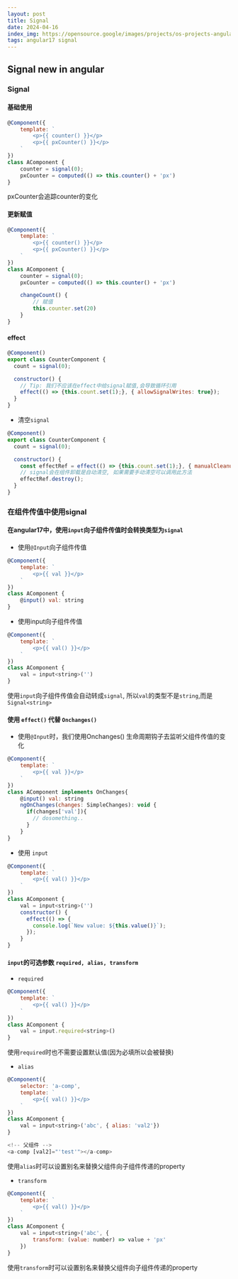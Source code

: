 ```yaml
---
layout: post
title: Signal
date: 2024-04-16
index_img: https://opensource.google/images/projects/os-projects-angular_thumbnail.png
tags: angular17 signal
---
```

## Signal new in angular

### Signal
#### 基础使用
```js
@Component({
	template: `
		<p>{{ counter() }}</p>
		<p>{{ pxCounter() }}</p>
	`
})
class AComponent {
	counter = signal(0);
	pxCounter = computed(() => this.counter() + 'px')
}
```
pxCounter会追踪counter的变化
#### 更新赋值
```js
@Component({
	template: `
		<p>{{ counter() }}</p>
		<p>{{ pxCounter() }}</p>
	`
})
class AComponent {
	counter = signal(0);
	pxCounter = computed(() => this.counter() + 'px')

	changeCount() {
		// 赋值
		this.counter.set(20)
	}
}
```

#### effect
```js
@Component()
export class CounterComponent {
  count = signal(0);

  constructor() {
  	// Tip: 我们不应该在effect中给signal赋值,会导致循环引用
    effect(() => {this.count.set(1);}, { allowSignalWrites: true});
  }
}
```
- 清空`signal`
```js
@Component()
export class CounterComponent {
  count = signal(0);

  constructor() {
    const effectRef = effect(() => {this.count.set(1);}, { manualCleanup: true});
    // signal会在组件卸载是自动清空, 如果需要手动清空可以调用此方法
    effectRef.destroy();
  }
}
```

### 在组件传值中使用signal
#### 在angular17中，使用`input`向子组件传值时会转换类型为`signal`
- 使用`@Input`向子组件传值
```js
@Component({
	template: `
		<p>{{ val }}</p>
	`
})
class AComponent {
	@input() val: string
}
```
- 使用input向子组件传值
```js
@Component({
	template: `
		<p>{{ val() }}</p>
	`
})
class AComponent {
	val = input<string>('')
}
```
使用`input`向子组件传值会自动转成`signal`, 所以`val`的类型不是`string`,而是`Signal<string>`

#### 使用 `effect()` 代替 `Onchanges()`
- 使用`@Input`时，我们使用Onchanges() 生命周期钩子去监听父组件传值的变化
```js
@Component({
	template: `
		<p>{{ val }}</p>
	`
})
class AComponent implements OnChanges{
	@input() val: string
	ngOnChanges(changes: SimpleChanges): void {
	  if(changes['val']){
	  	// dosomething..
	  }
	}
}
```
- 使用 `input`
```js
@Component({
	template: `
		<p>{{ val() }}</p>
	`
})
class AComponent {
	val = input<string>('')
	constructor() {
	  effect(() => {
	    console.log(`New value: ${this.value()}`);
	  });
	}
}
```

#### `input`的可选参数 `required, alias, transform`
- `required`
```js
@Component({
	template: `
		<p>{{ val() }}</p>
	`
})
class AComponent {
	val = input.required<string>()
}
```
使用`required`时也不需要设置默认值(因为必填所以会被替换)

- `alias`
```js
@Component({ 
	selector: 'a-comp',
	template: `
		<p>{{ val() }}</p>
	` 
})
class AComponent {
	val = input<string>('abc', { alias: 'val2'})
}

<!-- 父组件 -->
<a-comp [val2]="'test'"></a-comp>
```
使用`alias`时可以设置别名来替换父组件向子组件传递的property

- `transform`
```js
@Component({
	template: `
		<p>{{ val() }}</p>
	`
})
class AComponent {
	val = input<string>('abc', { 
		transform: (value: number) => value + 'px'
	})
}
```
使用`transform`时可以设置别名来替换父组件向子组件传递的property